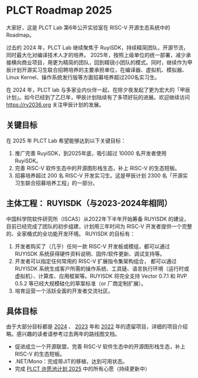 # PLCT Roadmap 2025

大家好，这是 PLCT Lab 第6年公开实验室在 RISC-V 开源生态系统中的 Roadmap。

过去的 2024 年，PLCT Lab 继续聚焦于 RuyiSDK，持续精简团队，开源节流，同时最大化对编译技术人才的培养。 2025年，按照上级单位的统一部署，减少承接横向商业项目，用更为精简的团队，回到精锐小团队的模式。同时，继续作为甲辰计划开源实习生联合招聘培养的主要承担单位，在编译器、虚拟机、模拟器、Linux Kernel、操作系统发行版等方面招募培养超过200名实习生。

在 2024 年，PLCT lab 与多家业内伙伴一起，在除夕夜发起了更为宏大的「甲辰计划」。如今已经到了乙巳年，甲辰计划陆续有了多项好玩的进展。欢迎继续访问 https://rv2036.org 关注甲辰计划的发展。

## 关键目标

在 2025 年 PLCT Lab 希望能够达到以下关键目标：

1. 推广完善 RuyiSDK，到2025年底，吸引超过 10000 名开发者使用 RuyiSDK。
2. 完善 RISC-V 软件生态中的开源图形栈生态，补上 RISC-V 的生态短板。
3. 招募培养超过 200 名 RISC-V 开发实习生。这是甲辰计划 2300 名「开源实习生联合招募培养工程」的一部分。

## 主体工程： RUYISDK（与2023-2024年相同）

中国科学院软件研究所（ISCAS）从2022年下半年开始筹备 RUYISDK 的建设，目前已经完成了团队的初步组建，计划用三年时间为 RISC-V 开发者提供一个完整的、全家桶式的全功能开发环境。 RUYISDK 的目标有：
1. 开发者购买了（几乎）任何一款 RISC-V 开发板或模组，都可以通过 RUYISDK 系统获得硬件资料说明、固件/软件更新、调试支持等。
2. 开发者可以指定任何常用的 RISC-V 扩展指令集架构组合， 都可以通过 RUYISDK 系统生成客户所需的操作系统、工具链、语言执行环境（运行时或虚拟机）、计算库、应用框架等。RUYISDK 将完全支持 Vector 0.7.1 和 RVP 0.5.2 等已经大规模硅化的草案标准（or 厂商定制扩展）。
3. 培育运营一个活跃全面的开发者交流社区。

## 具体目标

由于大部分目标都是 [2024](https://github.com/plctlab/PLCT-Weekly/blob/master/PLCT-Roadmap-2024.md) 、 [2023](https://github.com/plctlab/PLCT-Weekly/blob/master/PLCT-Roadmap-2023.md) 年和 [2022](https://github.com/plctlab/PLCT-Weekly/blob/master/PLCT-Roadmap-2022.md) 年的遗留项目，详细的项目介绍略。感兴趣的读者请参考过去两年的路线图文档。

- 促进成立一个开源联盟，完善 RISC-V 软件生态中的开源图形栈生态，补上 RISC-V 的生态短板。
- .NET/Mono：完成带JIT的移植，达到可用状态。
- 完成 [PLCT 许愿池计划 2025](https://github.com/plctlab/PLCT-Weekly/issues/829) 中的所有心愿（持续更新中）
